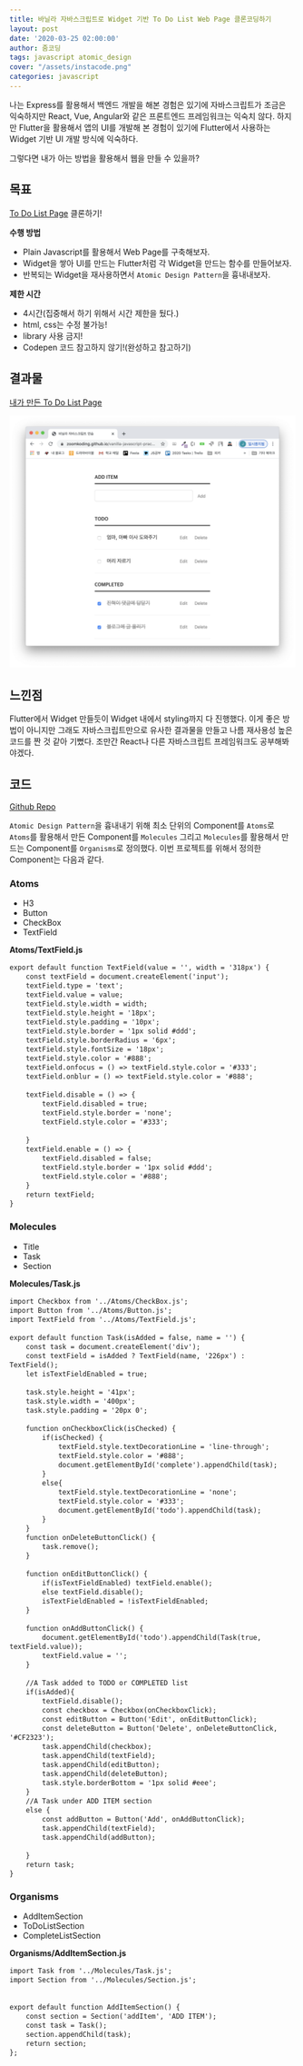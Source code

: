 ```yaml
---
title: 바닐라 자바스크립트로 Widget 기반 To Do List Web Page 클론코딩하기
layout: post
date: '2020-03-25 02:00:00'
author: 줌코딩
tags: javascript atomic_design
cover: "/assets/instacode.png"
categories: javascript
---
```


나는 Express를 활용해서 백엔드 개발을 해본 경험은 있기에 자바스크립트가 조금은 익숙하지만 React, Vue, Angular와 같은 프론트엔드 프레임워크는 익숙치 않다. 하지만 Flutter을 활용해서 앱의 UI를 개발해 본 경험이 있기에 Flutter에서 사용하는 Widget 기반 UI 개발 방식에 익숙하다.

그렇다면 내가 아는 방법을 활용해서 웹을 만들 수 있을까?

## 목표

[To Do List Page](https://codepen.io/erinmars/pen/JJObjE) 클론하기!

**수행 방법**

- Plain Javascript를 활용해서 Web Page를 구축해보자.
- Widget을 쌓아 UI를 만드는 Flutter처럼 각 Widget을 만드는 함수를 만들어보자.
- 반복되는 Widget을 재사용하면서 `Atomic Design Pattern`을 흉내내보자.

**제한 시간**

- 4시간(집중해서 하기 위해서 시간 제한을 뒀다.)
- html, css는 수정 불가능!
- library 사용 금지!
- Codepen 코드 참고하지 않기!(완성하고 참고하기)

## 결과물

[내가 만든 To Do List Page](https://zoomkoding.github.io/vanilla-javascript-practice.html)

![사진](/assets/vanilla-javascript-1.png)

## 느낀점

Flutter에서 Widget 만들듯이 Widget 내에서 styling까지 다 진행했다. 이게 좋은 방법이 아니지만 그래도 자바스크립트만으로 유사한 결과물을 만들고 나름 재사용성 높은 코드를 짠 것 같아 기뻤다. 조만간 React나 다른 자바스크립트 프레임워크도 공부해봐야겠다.

## 코드

[Github Repo](https://github.com/zoomKoding/vanilla-javascript-practice)

`Atomic Design Pattern`을 흉내내기 위해 최소 단위의 Component를 `Atoms`로 `Atoms`를 활용해서 만든 Component를 `Molecules` 그리고 `Molecules`를 활용해서 만드는 Component를 `Organisms`로 정의했다. 이번 프로젝트를 위해서 정의한 Component는 다음과 같다.

### Atoms

- H3
- Button
- CheckBox
- TextField

**Atoms/TextField.js**

    export default function TextField(value = '', width = '318px') {
        const textField = document.createElement('input');
        textField.type = 'text';
        textField.value = value;
        textField.style.width = width;
        textField.style.height = '18px';
        textField.style.padding = '10px';
        textField.style.border = '1px solid #ddd';
        textField.style.borderRadius = '6px';
        textField.style.fontSize = '18px';
        textField.style.color = '#888';
        textField.onfocus = () => textField.style.color = '#333';
        textField.onblur = () => textField.style.color = '#888';
        
        textField.disable = () => {
            textField.disabled = true;
            textField.style.border = 'none';
            textField.style.color = '#333';
        
        }
        textField.enable = () => {
            textField.disabled = false;
            textField.style.border = '1px solid #ddd';
            textField.style.color = '#888';
        }
        return textField;
    }

### Molecules

- Title
- Task
- Section

**Molecules/Task.js**

    import Checkbox from '../Atoms/CheckBox.js';
    import Button from '../Atoms/Button.js';
    import TextField from '../Atoms/TextField.js';

    export default function Task(isAdded = false, name = '') {
        const task = document.createElement('div');
        const textField = isAdded ? TextField(name, '226px') : TextField();
        let isTextFieldEnabled = true;

        task.style.height = '41px';
        task.style.width = '400px';
        task.style.padding = '20px 0';

        function onCheckboxClick(isChecked) {
            if(isChecked) {
                textField.style.textDecorationLine = 'line-through';
                textField.style.color = '#888';
                document.getElementById('complete').appendChild(task);
            }
            else{
                textField.style.textDecorationLine = 'none';
                textField.style.color = '#333';
                document.getElementById('todo').appendChild(task);
            } 
        }
        function onDeleteButtonClick() {
            task.remove();
        }

        function onEditButtonClick() {
            if(isTextFieldEnabled) textField.enable();
            else textField.disable();
            isTextFieldEnabled = !isTextFieldEnabled;
        }

        function onAddButtonClick() {
            document.getElementById('todo').appendChild(Task(true, textField.value));
            textField.value = '';
        }

        //A Task added to TODO or COMPLETED list
        if(isAdded){
            textField.disable();
            const checkbox = Checkbox(onCheckboxClick);
            const editButton = Button('Edit', onEditButtonClick);
            const deleteButton = Button('Delete', onDeleteButtonClick, '#CF2323');
            task.appendChild(checkbox);
            task.appendChild(textField);
            task.appendChild(editButton);
            task.appendChild(deleteButton);
            task.style.borderBottom = '1px solid #eee';
        }
        //A Task under ADD ITEM section
        else {
            const addButton = Button('Add', onAddButtonClick);
            task.appendChild(textField);
            task.appendChild(addButton);

        }
        return task;
    }

### Organisms

- AddItemSection
- ToDoListSection
- CompleteListSection

**Organisms/AddItemSection.js**

    import Task from '../Molecules/Task.js';
    import Section from '../Molecules/Section.js';


    export default function AddItemSection() {
        const section = Section('addItem', 'ADD ITEM');
        const task = Task();
        section.appendChild(task);
        return section;
    };
